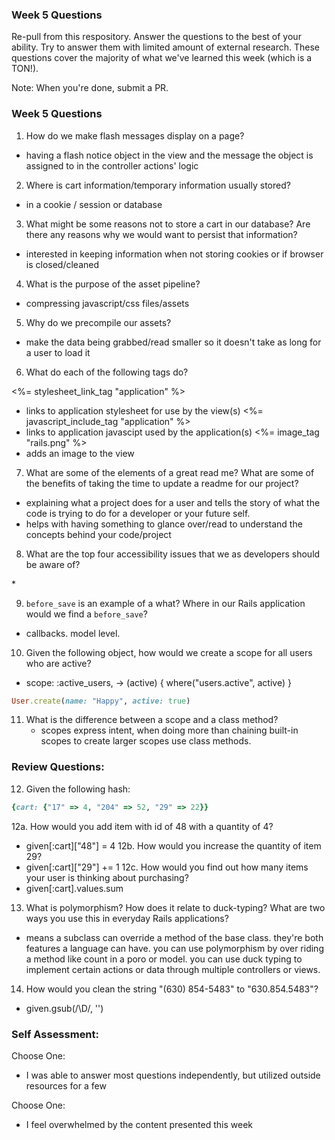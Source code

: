 ### Week 5 Questions

Re-pull from this respository. Answer the questions to the best of your ability. Try to answer them with limited amount of external research. These questions cover the majority of what we've learned this week (which is a TON!).

Note: When you're done, submit a PR.

### Week 5 Questions

1.  How do we make flash messages display on a page?

* having a flash notice object in the view and the message the object is assigned to in the controller actions' logic

2.  Where is cart information/temporary information usually stored?

* in a cookie / session or database

3.  What might be some reasons not to store a cart in our database? Are there any reasons why we would want to persist that information?

* interested in keeping information when not storing cookies or if browser is closed/cleaned

4.  What is the purpose of the asset pipeline?

* compressing javascript/css files/assets

5.  Why do we precompile our assets?

* make the data being grabbed/read smaller so it doesn't take as long for a user to load it

6.  What do each of the following tags do?

<%= stylesheet_link_tag "application" %>

* links to application stylesheet for use by the view(s)
  <%= javascript_include_tag "application" %>
* links to application javascipt used by the application(s)
  <%= image_tag "rails.png" %>
* adds an image to the view

7.  What are some of the elements of a great read me? What are some of the benefits of taking the time to update a readme for our project?

* explaining what a project does for a user and tells the story of what the code is trying to do for a developer or your future self.
* helps with having something to glance over/read to understand the concepts behind your code/project

8.  What are the top four accessibility issues that we as developers should be aware of?

\*

9.  `before_save` is an example of a what? Where in our Rails application would we find a `before_save`?

* callbacks. model level.

10. Given the following object, how would we create a scope for all users who are active?

* scope: :active_users, -> (active) { where("users.active", active) }

```ruby
User.create(name: "Happy", active: true)
```

11. What is the difference between a scope and a class method?
    * scopes express intent, when doing more than chaining built-in scopes to create larger scopes use class methods.

### Review Questions:

12. Given the following hash:

```ruby
{cart: {"17" => 4, "204" => 52, "29" => 22}}
```

12a. How would you add item with id of 48 with a quantity of 4?

* given[:cart]["48"] = 4
  12b. How would you increase the quantity of item 29?
* given[:cart]["29"] += 1
  12c. How would you find out how many items your user is thinking about purchasing?
* given[:cart].values.sum

13. What is polymorphism? How does it relate to duck-typing? What are two ways you use this in everyday Rails applications?

* means a subclass can override a method of the base class. they're both features a language can have. you can use polymorphism by over riding a method like count in a poro or model. you can use duck typing to implement certain actions or data through multiple controllers or views.

14. How would you clean the string "(630) 854-5483" to "630.854.5483"?

* given.gsub(/\D/, '')

### Self Assessment:

Choose One:

* I was able to answer most questions independently, but utilized outside resources for a few

Choose One:

* I feel overwhelmed by the content presented this week
